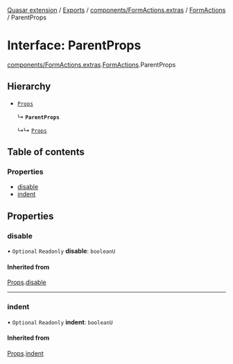 [Quasar extension](../index.md) / [Exports](../modules.md) / [components/FormActions.extras](../modules/components_FormActions_extras.md) / [FormActions](../modules/components_FormActions_extras.FormActions.md) / ParentProps

# Interface: ParentProps

[components/FormActions.extras](../modules/components_FormActions_extras.md).[FormActions](../modules/components_FormActions_extras.FormActions.md).ParentProps

## Hierarchy

- [`Props`](components_Switchable_extras.Switchable.Props.md)

  ↳ **`ParentProps`**

  ↳↳ [`Props`](components_FormActions_extras.FormActions.Props.md)

## Table of contents

### Properties

- [disable](components_FormActions_extras.FormActions.ParentProps.md#disable)
- [indent](components_FormActions_extras.FormActions.ParentProps.md#indent)

## Properties

### disable

• `Optional` `Readonly` **disable**: `booleanU`

#### Inherited from

[Props](components_Switchable_extras.Switchable.Props.md).[disable](components_Switchable_extras.Switchable.Props.md#disable)

___

### indent

• `Optional` `Readonly` **indent**: `booleanU`

#### Inherited from

[Props](components_Switchable_extras.Switchable.Props.md).[indent](components_Switchable_extras.Switchable.Props.md#indent)
